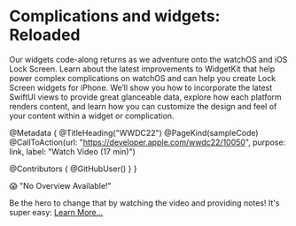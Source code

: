 # Complications and widgets: Reloaded

Our widgets code-along returns as we adventure onto the watchOS and iOS Lock Screen. Learn about the latest improvements to WidgetKit that help power complex complications on watchOS and can help you create Lock Screen widgets for iPhone. We’ll show you how to incorporate the latest SwiftUI views to provide great glanceable data, explore how each platform renders content, and learn how you can customize the design and feel of your content within a widget or complication.

@Metadata {
   @TitleHeading("WWDC22")
   @PageKind(sampleCode)
   @CallToAction(url: "https://developer.apple.com/wwdc22/10050", purpose: link, label: "Watch Video (17 min)")

   @Contributors {
      @GitHubUser(<replace this with your GitHub handle>)
   }
}

😱 "No Overview Available!"

Be the hero to change that by watching the video and providing notes! It's super easy:
 [Learn More…](https://wwdcnotes.github.io/WWDCNotes/documentation/wwdcnotes/contributing)
